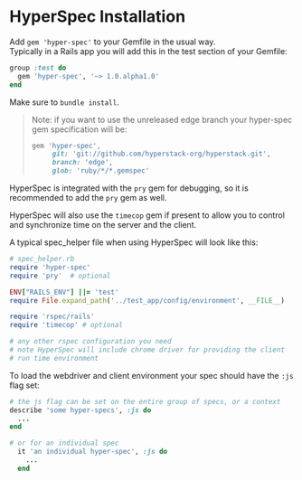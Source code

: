 # HyperSpec Installation

Add `gem 'hyper-spec'` to your Gemfile in the usual way.  
Typically in a Rails app you will add this in the test section of your Gemfile:

```ruby
group :test do
  gem 'hyper-spec', '~> 1.0.alpha1.0'
end
```

Make sure to `bundle install`.

> Note: if you want to use the unreleased edge branch your hyper-spec gem specification will be:
>
> ```ruby
> gem 'hyper-spec',
>      git: 'git://github.com/hyperstack-org/hyperstack.git',
>      branch: 'edge',
>      glob: 'ruby/*/*.gemspec'
> ```

HyperSpec is integrated with the `pry` gem for debugging, so it is recommended to add the `pry` gem as well.

HyperSpec will also use the `timecop` gem if present to allow you to control and synchronize time on the server and the client.

A typical spec_helper file when using HyperSpec will look like this:

```ruby
# spec_helper.rb
require 'hyper-spec'
require 'pry'  # optional

ENV["RAILS_ENV"] ||= 'test'
require File.expand_path('../test_app/config/environment', __FILE__)

require 'rspec/rails'
require 'timecop' # optional

# any other rspec configuration you need
# note HyperSpec will include chrome driver for providing the client
# run time environment
```

To load the webdriver and client environment your spec should have the
`:js` flag set:

```ruby
# the js flag can be set on the entire group of specs, or a context
describe 'some hyper-specs', :js do
  ...
end

# or for an individual spec
  it 'an individual hyper-spec', :js do
    ...
  end
```
